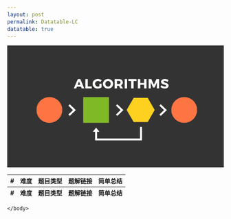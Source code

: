 ```yaml
---
layout: post
permalink: Datatable-LC
datatable: true
---
```

![](/assets/img/blogs/2100-01-01/algorithms.png)

<html lang="zh">
    <head>
        <meta charset="utf-8" />
        <title>LC DataTables</title>
        <!--样式-->
        <link rel="stylesheet" type="text/css" href="/assets/css/jquery.dataTables.css">
        <!-- jQuery -->
        <script type="text/javascript" charset="utf8" src="/assets/js/jquery.min.js"></script>
        <!-- DataTables -->
        <script type="text/javascript" charset="utf8" src="/assets/js/jquery.dataTables.js"></script>
        <script type="text/javascript">
            $(document).ready(function() {
                var payload = [
                    ["lc0001", "E", "Array", "Two Sum", "HashMap"],
                    ["lc0002", "E", "LinkedList", "Add Two Numbers", ""],
                    ["lc0003", "M", "String", "Longest Substring without Repeating Characters", "滑动窗口"],
                    ["lc0004", "M", "Array", "Median of Two Sorted Arrays", ""],
                    ["lc0005", "M", "String", "Longest Palindromic Substring", ""],
                    ["lc0006", "M", "String", "ZigZag Conversion", ""],
                    ["lc0007", "M", "Math", "Reverse Integer", ""],
                    ["lc0008", "M", "String", "String to Integer\(atoi\)", ""],
                    ["lc0009", "M", "Math", "Palindrome Number", ""],
                    ["lc0010", "M", "String", "Regular Expression Matching", ""],
                    ["lc0011", "M", "Array", "Container With Most Water", ""],
                    ["lc0012", "M", "String", "Integer to Roman", ""],
                    ["lc0013", "M", "String", "Roman to Integer", ""],
                    ["lc0014", "M", "String", "Longest Common Prefix", ""],
                    ["lc0015", "M", "Array", "3Sum", ""],
                    ["lc0016", "M", "Array", "3Sum Closest", ""],
                    ["lc0017", "M", "String", "Letter Combinations of a Phone Number", ""],
                    ["lc0018", "M", "Array", "4Sum", ""],
                    ["lc0019", "M", "LinkedList", "Remove Nth Node From End of List", ""],
                    ["lc0020", "M", "Stack", "Valid Parentheses", ""],
                    ["lc0021", "M", "LinkedList", "Merge Two Sorted Lists", ""],
                    ["lc0022", "M", "String", "Generate Parentheses", ""],
                    ["lc0023", "M", "LinkedList", "Merge k Sorted Lists", ""],
                    ["lc0024", "M", "LinkedList", "Swap Nodes in Pairs", ""],
                    ["lc0025", "M", "LinkedList", "Reverse Nodes in k-Group", ""],
                    ["lc0026", "M", "Array", "Remove Duplicates from Sorted Array", ""],
                    ["lc0027", "M", "Array", "Remove Element", ""],
                    ["lc0028", "M", "String", "Implement substr", ""],
                    ["lc0029", "M", "Bit Manipulation", "Divide Two Integers", ""],
                    ["lc0030", "M", "Two Pointers", "Substring with Concatenation of All Words", "找出字符串中所有给的words的起始index"],
                    ["lc0031", "M", "Array", "Next Permutation", ""],
                    ["lc0032", "H", "DP, Stack", "Longest Valid Parentheses", ""],
                    ["lc0033", "M", "Array", "Search in Rotated Sorted Array", ""],
                    ["lc0034", "M", "Array", "Find First and Last Position of Element in Sorted Array \(Search for a Range\)", ""],
                    ["lc0035", "M", "Array", "Search Insertion Position", ""],
                    ["lc0036", "M", "Array", "Valid Sudoku", ""],
                    ["lc0037", "M", "Backtracking", "Sudoku Solver", ""],
                    ["lc0038", "M", "String", "Count and Say", ""],
                    ["lc0039", "M", "Backtracking", "Combination Sum", ""],
                    ["lc0040", "M", "Backtracking", "Combination Sum II", ""],
                    ["lc0041", "M", "Array", "First Missing Positive", ""],
                    ["lc0042", "M", "Stack", "Trapping Rain Water", ""],
                    ["lc0043", "M", "String", "Multiply Strings", ""],
                    ["lc0044", "H", "DP", "Wildcard Matching", "二维DP"],
                    ["lc0045", "M", "DP, Greedy", "Jump Game II", ""],
                    ["lc0046", "M", "Backtracking", "Permutations", ""],
                    ["lc0047", "M", "Backtracking", "Permutations II", ""],
                    ["lc0048", "M", "Array", "Rotate Image", ""],
                    ["lc0049", "M", "String", "Group Anagrams", ""],
                    ["lc0050", "M", "Binary Search", "Power\(x, n\)", ""],
                    ["lc0051", "M", "Backtracking", "N-Queens", ""],
                    ["lc0052", "H", "Backtracking", "N-Queens II", ""],
                    ["lc0053", "M", "Array", "Maximum Subarray", ""],
                    ["lc0054", "M", "Array", "Spiral Matrix", ""],
                    ["lc0055", "M", "DP, Greedy", "Jump Game", ""],
                    ["lc0056", "M", "Sorting", "Merge Intervals", ""],
                    ["lc0057", "M", "Greedy", "Insert Interval", ""],
                    ["lc0058", "E", "String", "Length of Last Word", ""],
                    ["lc0059", "M", "Array", "Spiral Matrix II", ""],
                    ["lc0060", "H", "Math", "Permutation Sequence", ""],
                    ["lc0061", "M", "LinkedList", "Rotate List", ""],
                    ["lc0062", "M", "DP", "Unique Path", ""],
                    ["lc0063", "M", "DP", "Unique Path II", ""],
                    ["lc0064", "M", "DP", "Minimum Path Sum", ""],
                    ["lc0065", "M", "String", "Valid Number", ""],
                    ["lc0066", "M", "Array", "Plus One", ""],
                    ["lc0067", "M", "String", "Add Binary", ""],
                    ["lc0068", "H", "String", "Text Justification", "分首行末行和普通行模拟"],
                    ["lc0069", "M", "Binary Search", "Sqrt\(x\)", ""],
                    ["lc0070", "M", "DP", "Climb Stairs", ""],
                    ["lc0071", "M", "Stack", "Simplify Path", ""],
                    ["lc0072", "M", "DP", "Edit Distance", ""],
                    ["lc0073", "M", "Array", "Set Matrix Zeroes", ""],
                    ["lc0074", "M", "Array", "Search a 2D Matrix", ""],
                    ["lc0075", "M", "", "75 Sort Colors", ""],
                    ["lc0076", "M", "Two Pointers", "Minimum Window Substring", ""],
                    ["lc0077", "M", "Backtracking", "Combinations", ""],
                    ["lc0078", "M", "Backtracking", "Subsets", ""],
                    ["lc0079", "M", "Backtracking", "Word Search", ""],
                    ["lc0080", "M", "Array", "Remove Duplicates from Sorted Array II", "跟26比，允许元素最多出现两次"],
                    ["lc0081", "M", "Array", "Search in Rotated Sorted Array II", ""],
                    ["lc0082", "M", "LinkedList", "Remove Duplicates from Sorted List II", ""],
                    ["lc0083", "M", "LinkedList", "Remove Duplicates from Sorted List", ""],
                    ["lc0084", "M", "Array", "Largest Rectangle in Histogram", ""],
                    ["lc0085", "M", "Array", "Maximum Rectangle", ""],
                    ["lc0086", "M", "LinkedList", "Partition List", ""],
                    ["lc0087", "H", "String, DP", "Scramble String", ""],
                    ["lc0088", "M", "Array", "Merge Sorted Array", ""],
                    ["lc0089", "M", "Backtracking", "Gray Code", ""],
                    ["lc0090", "M", "Backtracking", "Subsets II", ""],
                    ["lc0091", "M", "DP", "Decode Ways", ""],
                    ["lc0092", "M", "LinkedList", "Reverse Linked List II", ""],
                    ["lc0093", "M", "Backtracking", "Restore IP Addresses", ""],
                    ["lc0094", "M", "Tree", "Binary Tree Inorder Traversal", ""],
                    ["lc0095", "M", "Tree", "Unique Binary Search Trees II", ""],
                    ["lc0096", "M", "DP, Tree", "Unique Binary Search Trees", "卡塔兰数的DP，两半截相乘的累加"],
                    ["lc0097", "M", "String, DP", "Interleaving String", ""],
                    ["lc0098", "M", "DFS, Tree", "Validate Binary Search Tree", ""],
                    ["lc0099", "M", "Tree", "Recover Binary Search Tree", ""],
                    ["lc0100", "M", "Tree", "Same Tree", ""],
                    ["lc0101", "M", "Tree", "Symmetric Tree", ""],
                    ["lc0102", "M", "Tree", "Binary Tree Level Order Traversal", ""],
                    ["lc0103", "M", "Tree", "Binary Tree Zigzag Level Order Traversal", ""],
                    ["lc0104", "M", "Tree", "Maximum Depth of Binary Tree", ""],
                    ["lc0105", "M", "Tree", "Construct Binary Tree from Preorder and Inorder Traversal", ""],
                    ["lc0106", "M", "Tree", "Construct Binary Tree from Inorder and Postorder Traversal", ""],
                    ["lc0107", "M", "Tree", "Binary Tree Level Order Traversal II", ""],
                    ["lc0108", "M", "Tree", "Convert Sorted Array to Binary Search Tree", ""],
                    ["lc0109", "M", "Tree", "Convert Sorted List to Binary Search Tree", ""],
                    ["lc0110", "M", "Tree", "Balanced Binary Tree", ""],
                    ["lc0111", "M", "Tree", "Minimum Depth of Binary Tree", ""],
                    ["lc0112", "M", "Tree", "Path Sum ", ""],
                    ["lc0113", "M", "Tree", "Path Sum II", ""],
                    ["lc0114", "M", "Tree", "Flatten Binary Tree to Linked List", ""],
                    ["lc0115", "H", "DP", "Distinct Subsequences", ""],
                    ["lc0116", "M", "Tree", "Populating Next Right Pointers in Each Node", "完美二叉树"],
                    ["lc0117", "M", "Tree", "Populating Next Right Pointers in Each Node II", "不一定是完美二叉树"],
                    ["lc0118", "M", "Array", "Pascal's Triangle", ""],
                    ["lc0119", "M", "Array", "Pascal's Triangle II", ""],
                    ["lc0120", "M", "DP", "Triangle", ""],
                    ["lc0121", "M", "DP", "Best Time to Buy and Sell Stock", ""],
                    ["lc0122", "M", "DP", "Best Time to Buy and Sell Stock II", "维护两个变量，一个买一个卖，比较谁大"],
                    ["lc0123", "M", "DP", "Best Time to Buy and Sell Stock III", ""],
                    ["lc0124", "M", "Tree", "Binary Tree Maximum Path Sum", "任意起始和终止位置"],
                    ["lc0125", "M", "Two Pointers", "Valid Palindrome", ""],
                    ["lc0126", "H", "BFS", "Word Ladder II", "单向或双向BFS"],
                    ["lc0127", "M", "BFS", "Word Ladder", ""],
                    ["lc0128", "M", "Array", "Longest Consecutive Sequence", ""],
                    ["lc0129", "M", "Tree", "Sum Root to Leaf Numbers", "正常前序"],
                    ["lc0130", "M", "DFS", "Surrounded Regions", ""],
                    ["lc0131", "M", "DP", "Palindrome Partitioning", ""],
                    ["lc0132", "M", "DP", "Palindrome Partitioning II", ""],
                    ["lc0133", "M", "Graph", "Clone Graph", ""],
                    ["lc0134", "M", "Greedy", "Gas Station", ""],
                    ["lc0135", "M", "Greedy", "Candy", ""],
                    ["lc0136", "M", "Bit Manipulation", "Single Number", ""],
                    ["lc0137", "M", "Bit Manipulation", "Single Number II", ""],
                    ["lc0138", "M", "LinkedList", "Copy List with Random Pointer", ""],
                    ["lc0139", "M", "DP", "Word Break", ""],
                    ["lc0140", "M", "DP", "Word Break II", ""],
                    ["lc0141", "M", "LinkedList", "Linked List Cycle", ""],
                    ["lc0142", "M", "LinkedList", "Linked List Cycle II", ""],
                    ["lc0143", "M", "LinkedList", "Reorder List", ""],
                    ["lc0144", "M", "Tree", "Binary Tree Preorder Traversal", ""],
                    ["lc0145", "M", "Tree", "Binary Tree Postorder Traversal", ""],
                    ["lc0146", "M", "Design", "LRU Cache", "1. Hashmap + Double Linkedlist 2. LinkedHashMap"],
                    ["lc0147", "M", "LinkedList", "Insertion Sort List", ""],
                    ["lc0148", "M", "LinkedList", "Sort List", ""],
                    ["lc0149", "H", "Math", "Max Point On a Line", ""],
                    ["lc0150", "M", "Stack", "Evaluate Reverse Polish Notation", ""],
                    ["lc0151", "M", "String", "Reverse Words in a String", ""],
                    ["lc0152", "M", "Array", "Maximum Product Subarray", ""],
                    ["lc0153", "M", "Array", "Find Minimum in Rotated Sorted Array", ""],
                    ["lc0154", "M", "Array", "Find Minimum in Rotated Sorted Array II", ""],
                    ["lc0155", "M", "Stack", "Min Stack", ""],
                    ["lc0156", "M", "Tree", "Binary Tree Upside Down", ""],
                    ["lc0157", "E", "Design", "Read N Characters Given Read4", ""],
                    ["lc0158", "H", "Design", "Read N Characters Given Read4 II - Call multiple times", ""],
                    ["lc0159", "M", "Two Pointers", "Longest Substring with At Most Two Distinct Characters", ""],
                    ["lc0160", "M", "LinkedList", "Intersection of Two Linked Lists", ""],
                    ["lc0161", "M", "String", "One Edit Distance", ""],
                    ["lc0162", "M", "Array", "Find Peak Element", ""],
                    ["lc0163", "E", "Array", "Missing Ranges", ""],
                    ["lc0164", "M", "Array", "Maximum Gap", "非排序数组两个相近元素的最大差值，桶排序"],
                    ["lc0165", "M", "String", "Compare Version Number", ""],
                    ["lc0166", "M", "Math, String", "Fraction to Recurring Decimal", ""],
                    ["lc0167", "M", "Array", "2Sum II - Input Array is Sorted", ""],
                    ["lc0168", "E", "String", "Excel Sheet Column Title", ""],
                    ["lc0169", "M", "Array", "Majority Element", ""],
                    ["lc0170", "M", "Array", "2Sum III - Data Structure Design", ""],
                    ["lc0171", "M", "Math", "Excel Sheet Column Number", ""],
                    ["lc0172", "M", "Math", "Factorial Trailing Zeros", ""],
                    ["lc0173", "M", "Tree", "Binary Search Tree Iterator", ""],
                    ["lc0174", "H", "DFS", "Dungeon Game", ""],
                    ["lc0175", "E", "SQL", "Combine Two Tables", ""],
                    ["lc0176", "M", "SQL", "Second Highest Salary", ""],
                    ["lc0177", "M", "SQL", "Nth Highest Salary", ""],
                    ["lc0178", "M", "SQL", "Rank Score", ""],
                    ["lc0179", "M", "String, Greedy", "Largest Number", "给一正整数数组，拼接出最大的数字"],
                    ["lc0180", "M", "SQL", "Consecutive Numbers", ""],
                    ["lc0181", "E", "SQL", "Employees Earning More Than Their Managers", ""],
                    ["lc0182", "E", "SQL", "Duplicate Emails", ""],
                    ["lc0183", "E", "SQL", "Customers Who Never Order", ""],
                    ["lc0184", "M", "SQL", "Department Highest Salary", ""],
                    ["lc0185", "H", "SQL", "Department Top 3 Salaries", ""],
                    ["lc0186", "M", "String", "Reverse Words in a String II", ""],
                    ["lc0187", "H", "Bit Manipulation", "Repeated DNA Sequence", ""],
                    ["lc0188", "M", "DP", "Best Time to Buy and Sell Stock IV", ""],
                    ["lc0189", "M", "Array", "Rotate Array", ""],
                    ["lc0190", "M", "Bit Manipulation", "Reverse Bits", ""],
                    ["lc0191", "E", "Bit Manipulation", "Number of 1 Bits", ""],
                    ["lc0192", "M", "Shell", "Word Frequency", ""],
                    ["lc0193", "E", "Shell", "Valid Phone Numbers", ""],
                    ["lc0194", "M", "Shell", "Transpose File", ""],
                    ["lc0195", "E", "Shell", "Tenth Line", ""],
                    ["lc0196", "E", "SQL", "Delete Duplicate Emails", ""],
                    ["lc0197", "E", "SQL", "Rising Temperature", ""],
                    ["lc0198", "M", "DP", "House Robber", ""],
                    ["lc0199", "M", "Tree, BFS", "Binary Tree Right Side View", ""],
                    ["lc0200", "M", "DFS, BFS, Union Find", "Number of Islands", ""],
                    ["lc0201", "M", "Bit Manipulation", "Bitwise AND of Numbers Range", ""],
                    ["lc0202", "M", "Hashtable", "Happy Number", ""],
                    ["lc0203", "M", "LinkedList", "Remove Linked List Elements", ""],
                    ["lc0204", "M", "Math", "Count Primes", ""],
                    ["lc0205", "M", "Hashtable", "Isomorphic Strings", ""],
                    ["lc0206", "M", "LinkedList", "Reverse Linked List", ""],
                    ["lc0207", "M", "Graph", "Course Schedule", ""],
                    ["lc0208", "M", "Trie", "Implement Trie \(Prefix Tree\)", ""],
                    ["lc0209", "M", "Sliding Window", "Minimize Size SubArray Sum", ""],
                    ["lc0210", "M", "Graph", "Course Schedule II", ""],
                    ["lc0211", "M", "Trie", "Design Add and Search Words Data Structure", ""],
                    ["lc0212", "M", "Trie", "Word Search II", ""],
                    ["lc0213", "M", "DP", "House Robber II", ""],
                    ["lc0214", "H", "String", "Shortest Palindrome", "添加字符使原字符是回文"],
                    ["lc0215", "M", "Divide and Conquer", "Kth Largest Element in an Array", ""],
                    ["lc0217", "E", "Array", "Contains Duplicate", ""],
                    ["lc0218", "M", "Sweep Line", "The Skyline Problem", ""],
                    ["lc0219", "M", "Array", "Contains Duplicate II", ""],
                    ["lc0221", "M", "DP", "Maximal Square", "01矩阵中找1组成的最大正方形"],
                    ["lc0222", "M", "Tree", "Count Complete Tree Nodes", ""],
                    ["lc0223", "M", "Math", "Rectangle Area", ""],
                    ["lc0224", "M", "Stack", "Basic Calculator", "只有加减和括号"],
                    ["lc0225", "M", "Queue", "Implement Stack using Queues", ""],
                    ["lc0226", "M", "Tree", "Invert Binary Tree", ""],
                    ["lc0227", "M", "String", "Basic Calculator II", "有加减乘除但没括号"],
                    ["lc0228", "M", "Array", "Summary Ranges", ""],
                    ["lc0229", "M", "Array", "Majority Element II", ""],
                    ["lc0230", "M", "Tree", "Kth Smallest Element in BST", ""],
                    ["lc0231", "E", "Bit Manipulation", "Power of Two", ""],
                    ["lc0232", "M", "Stack", "Implement Queue using Stacks", ""],
                    ["lc0233", "H", "Math", "Number of Digit One", ""],
                    ["lc0234", "M", "LinkedList", "Palindrome Linked List", ""],
                    ["lc0235", "M", "Tree", "Lowest Common Ancestor of a Binary Search Tree", ""],
                    ["lc0236", "M", "Tree", "Lowest Common Ancestor of Binary Tree", ""],
                    ["lc0237", "E", "LinkedList", "Delete Note in a Linked List", ""],
                    ["lc0238", "M", "Array", "Product of Array Except Self", ""],
                    ["lc0239", "M", "Heap", "Sliding Window Maximum", ""],
                    ["lc0240", "M", "Array", "Search a 2D Matrix II", ""],
                    ["lc0241", "M", "Divide and Conquer", "Different Ways to Add Parentheses", ""],
                    ["lc0242", "M", "Hashtable", "Valid Anagram", ""],
                    ["lc0243", "E", "Hashtable", "Shortest Word Distance", ""],
                    ["lc0244", "M", "Hashtable", "Shortest Word Distance II", ""],
                    ["lc0250", "M", "Tree", "Count Univalue Subtrees", ""],
                    ["lc0251", "M", "Design", "Flatten 2D Vector", ""],
                    ["lc0252", "M", "", "Meeting Rooms", ""],
                    ["lc0253", "M", "", "Meeting Rooms II", ""],
                    ["lc0256", "M", "DP", "Paint House", "三种颜色，求最小价格"],
                    ["lc0257", "M", "Tree", "Binary Tree Paths", ""],
                    ["lc0258", "M", "Math", "Add Digits", ""],
                    ["lc0259", "M", "Array", "3Sum Smaller", ""],
                    ["lc0260", "M", "Bit Manipulation", "Single Number III", ""],
                    ["lc0261", "M", "DFS, BFS, UF", "Graph Valid Tree Medium", "判断图是不是树"],
                    ["lc0263", "M", "Math", "Ugly Number", ""],
                    ["lc0264", "M", "Math", "Ugly Number II", ""],
                    ["lc0265", "H", "DP", "Paint House II", "k种颜色，求最小价格"],
                    ["lc0266", "E", "String", "Palindrome Permutation", ""],
                    ["lc0268", "M", "Bit Manipulation", "Missing Number", "1到n之间，非排序，缺失的数"],
                    ["lc0269", "M", "Graph", "Alien Dictionary", ""],
                    ["lc0270", "E", "Tree", "Closest Binary Search Tree Value", ""],
                    ["lc0271", "M", "String", "Encode and Decode Strings", ""],
                    ["lc0272", "M", "Tree", "Closest Binary Search Tree Value II", ""],
                    ["lc0273", "M", "String", "Integer to English Words", ""],
                    ["lc0274", "M", "", "H-Index", ""],
                    ["lc0275", "M", "", "H-Index II", ""],
                    ["lc0277", "M", "Graph", "Find the Celebrity", ""],
                    ["lc0278", "E", "Binary Search", "First Bad Version", ""],
                    ["lc0279", "M", "DP", "Perfect Squares", ""],
                    ["lc0280", "M", "", "Wiggle Sort", ""],
                    ["lc0282", "M", "Backtracking", "Expression Add Operators", ""],
                    ["lc0283", "M", "Array", "Move Zeroes", ""],
                    ["lc0284", "M", "Design", "Peeking Iterator", ""],
                    ["lc0285", "M", "Tree", "Inorder Successor in BST", "这道题输入是root，510则是给个node"],
                    ["lc0286", "M", "BFS, DFS", "Peeking Iterator", ""],
                    ["lc0287", "M", "Array", "Find the Duplicate Number", ""],
                    ["lc0289", "M", "Array", "Game of Life", ""],
                    ["lc0290", "M", "Hashtable", "Word Pattern", ""],
                    ["lc0291", "M", "DP", "Word Pattern II", ""],
                    ["lc0295", "M", "Heap", "Find Median from Data Stream", ""],
                    ["lc0296", "H", "BFS", "Best Meeting Point", "选择排序"],
                    ["lc0297", "M", "Tree", "Serialize and Deserialize Binary Tree", ""],
                    ["lc0298", "M", "Tree", "Binary Tree Longest Consecutive Sequence", ""],
                    ["lc0299", "M", "Hashtable", "Bulls and Cows", ""],
                    ["lc0300", "M", "DP", "Longest Increasing Subsequence", ""],
                    ["lc0301", "M", "BFS", "Remove Invalid Parentheses", ""],
                    ["lc0303", "M", "Design", "Range Sum Query - Immutable", "prefix sum"],
                    ["lc0304", "M", "DP, Design", "Range Sum Query 2D - Immutable", "DP + prefix sum"],
                    ["lc0305", "M", "DFS", "Number of Islands II", ""],
                    ["lc0306", "M", "Backtracking", "Additive Number", ""],
                    ["lc0307", "M", "Design", "Range Sum Query - Mutable", ""],
                    ["lc0308", "H", "Design", "Range Sum Query 2D - Mutable", "线段树, Binary Indexed Tree"],
                    ["lc0309", "M", "DP", "Best Time to Buy and Sell Stock with Cooldown", ""],
                    ["lc0310", "M", "Tree", "Minimum Height Trees", "BFS"],
                    ["lc0311", "M", "Array", "Sparse Matrix Multiplication", "两个稀疏矩阵相乘"],
                    ["lc0312", "M", "DP", "Burst Balloons", ""],
                    ["lc0313", "M", "Math", "Super Ugly Number", ""],
                    ["lc0314", "M", "Tree", "Binary Tree Vertical Order Traversal", "BFS"],
                    ["lc0315", "M", "Segment Tree", "Count of Smaller Numbers After Self", ""],
                    ["lc0316", "M", "String", "Remove Duplicate Letters", ""],
                    ["lc0317", "H", "BFS", "Remove Duplicate Letters", "每栋楼做BFS"],
                    ["lc0318", "M", "Array, Bit Manipulation", "Maximum Product of Word Lengths", ""],
                    ["lc0319", "M", "Math", "Bulb Switcher", ""],
                    ["lc0322", "M", "DP", "Coin Change", ""],
                    ["lc0323", "M", "DFS", "Number of Connected Components in an Undirected Graph", ""],
                    ["lc0325", "M", "Hashtable", "Maximum Size Subarray Sum Equals k", ""],
                    ["lc0328", "M", "LinkedList", "Odd Even Linked List", ""],
                    ["lc0329", "M", "DP", "Longest Increasing Path in a Matrix", ""],
                    ["lc0332", "H", "DFS", "Reconstruct Itinerary", ""],
                    ["lc0336", "M", "Hashtable", "Palindrome Pairs", ""],
                    ["lc0337", "M", "Tree, DFS", "House Robber III", "二叉树的抢劫房子，root是入口"],
                    ["lc0338", "M", "DP", "Counting Bits", ""],
                    ["lc0339", "M", "DFS", "Nested List Weight Sum", ""],
                    ["lc0340", "M", "Hashtable", "Longest Substring with At Most K Distinct Characters", "Sliding Window"],
                    ["lc0341", "M", "Stack", "Flatten Nested List Iterator", ""],
                    ["lc0343", "M", "DP", "Integer Break", ""],
                    ["lc0344", "M", "String", "Reverse String", ""],
                    ["lc0345", "M", "String", "Reverse Vowels of a String", ""],
                    ["lc0346", "M", "Queue", "Moving Average from Data Stream", ""],
                    ["lc0347", "M", "Hashtable", "Top K Frequent Elements", ""],
                    ["lc0348", "M", "Design", "Design Tic-Tac-Toe", ""],
                    ["lc0349", "M", "Hashtable", "Intersection of Two Arrays", ""],
                    ["lc0350", "M", "Hashtable", "Intersection of Two Arrays II", ""],
                    ["lc0352", "H", "Hashtable", "Data Stream as Disjoint Intervals", ""],
                    ["lc0355", "M", "Design", "Design Twitter", ""],
                    ["lc0358", "H", "String, Greedy", "Rearrange String k Distance Apart", ""],
                    ["lc0359", "E", "Design", "Logger Rate Limiter", ""],
                    ["lc0362", "M", "Design", "Design Hit Counter", ""],
                    ["lc0366", "M", "Tree", "Find Leaves of Binary Tree", ""],
                    ["lc0368", "M", "DP", "Largest Divisible Subset", ""],
                    ["lc0369", "M", "LinkedList", "Plus One Linked List", ""],
                    ["lc0371", "M", "Bit Manipulation", "Sum of Two Integers", ""],
                    ["lc0373", "M", "Heap", "Find K Pairs with Smallest Sums", "两个数组中各挑一个数字，找出k对最小的"],
                    ["lc0374", "E", "Binary Search", "Guess Number Higher or Lower", ""],
                    ["lc0376", "M", "DP， Greedy", "Wiggle Subsequence", ""],
                    ["lc0377", "M", "Backtracking", "Combination Sum IV", ""],
                    ["lc0378", "M", "Binary Search", "Kth Smallest Element in a Sorted Matrix", ""],
                    ["lc0380", "M", "Design", "Insert Delete GetRandom O\(1\)", ""],
                    ["lc0383", "M", "String", "Ransom Note", ""],
                    ["lc0384", "M", "Design", "Shuffle an Array", "Math.random()"],
                    ["lc0386", "M", "DFS", "Lexicographical Numbers", ""],
                    ["lc0387", "M", "String", "First Unique Character in a String", ""],
                    ["lc0389", "M", "Hashtable", "Find the Difference", ""],
                    ["lc0390", "M", "Recursion, Math", "Elimination Game", ""],
                    ["lc0392", "M", "DP", "Is Subsequence", ""],
                    ["lc0394", "M", "Recursion", "Decode String", ""],
                    ["lc0395", "M", "Recursion, Hashtable", "Longest Substring with At Least K Repeating Characters", ""],
                    ["lc0397", "M", "Recursion", "Integer Replacement", ""],
                    ["lc0398", "M", "Array", "Random Pick Index", ""],
                    ["lc0399", "M", "UF", "Evaluate Division", ""],
                    ["lc0402", "M", "Stack", "Remove k Digits", ""],
                    ["lc0403", "H", "DP", "Frog Jump", ""],
                    ["lc0404", "E", "Tree", "Sum of Left Leaves", "如何判断左叶子，传递参数或判断两层"],
                    ["lc0406", "M", "Greedy", "Queue Reconstruction by Height", ""],
                    ["lc0407", "M", "Stack", "Trapping Rain Water II", ""],
                    ["lc0409", "M", "Hashtable", "Longest Palindrome", ""],
                    ["lc0412", "E", "Array", "Fizz Buzz", ""],
                    ["lc0413", "M", "DP", "Arithmetic Slices", ""],
                    ["lc0415", "E", "String", "Add Strings", "非负，从后向前"],
                    ["lc0416", "M", "DP", "Partition Equal Subset Sum", ""],
                    ["lc0417", "M", "BFS, DFS", "Pacific Atlantic Water Flow", ""],
                    ["lc0418", "M", "String", "Sentence Screen Fitting", ""],
                    ["lc0420", "H", "String", "Partition Equal Subset Sum", ""],
                    ["lc0424", "M", "String", "Longest Repeating Character Replacement", ""],
                    ["lc0426", "M", "Tree", "Convert Binary Search Tree to Sorted Doubly Linked List", ""],
                    ["lc0427", "M", "DFS", "Construct Quad Tree", ""],
                    ["lc0428", "H", "DFS, BFS", "Serialize and Deserialize N-ary Tree", ""],
                    ["lc0429", "M", "Tree, BFS", "N-ary Tree Level Order Traversal", ""],
                    ["lc0430", "M", "DFS", "Flatten a Multilevel Doubly Linked List", ""],
                    ["lc0433", "M", "BFS", "Minimum Genetic Mutation", ""],
                    ["lc0436", "M", "Sweep Line", "Find Right Interval", ""],
                    ["lc0437", "M", "Tree", "Path Sum III", "不必非是root开始到leaf结束，只要向下的路径就行，树的preSum"],
                    ["lc0438", "M", "String", "Find All Anagrams in a String", ""],
                    ["lc0440", "H", "Trie", "K-th Smallest in Lexicographical Order", "二元树"],
                    ["lc0441", "E", "Array", "Arranging Coins", "Binary Search"],
                    ["lc0442", "M", "Array", "Find All Duplicates in an Array", ""],
                    ["lc0443", "M", "String", "String Compression", ""],
                    ["lc0445", "M", "LinkedList", "Add Two Numbers II", ""],
                    ["lc0447", "M", "Hashtable", "Number of Boomerangs", ""],
                    ["lc0448", "M", "Array", "Find All Numbers Disappeared in an Array", ""],
                    ["lc0449", "M", "Tree", "Serialize and Deserialize BST", ""],
                    ["lc0450", "M", "Tree", "Delete Node in a BST", ""],
                    ["lc0451", "M", "Sorting", "Sort Characters By Frequency", ""],
                    ["lc0452", "M", "Greedy", "Minimum Number of Arrows to Burst Balloons", ""],
                    ["lc0453", "M", "Math", "Minimum Moves to Equal Array Elements", ""],
                    ["lc0455", "M", "Greedy", "Assign Cookies", ""],
                    ["lc0456", "M", "Array, Stack", "132 Pattern", "判断是否有i < j < k and nums[i] < nums[k] < nums[j]的subsequence"],
                    ["lc0460", "H", "Design", "LFU", ""],
                    ["lc0461", "M", "Bit Manipulation", "Hamming Distance", ""],
                    ["lc0462", "M", "Sorting", "Minimum Moves to Equal Array Elements II", ""],
                    ["lc0463", "M", "Hashtable", "Island Perimeter", ""],
                    ["lc0465", "H", "DFS", "Optimal Account Balancing", ""],
                    ["lc0468", "M", "String", "Validate IP Address", ""],
                    ["lc0472", "H", "DFS", "Concatenated Words", "Trie + DFS"],
                    ["lc0473", "M", "DFS", "Matchsticks to Square", ""],
                    ["lc0483", "H", "Math", "Smallest Good Base", ""],
                    ["lc0488", "M", "DFS", "Zuma Game", "DFS+剪枝，A星"],
                    ["lc0489", "H", "DFS", "Robot Room Cleaner", ""],
                    ["lc0490", "M", "BFS", "The Maze", ""],
                    ["lc0494", "M", "DP", "Target Sum", "数组中非负整数组合加减符号使其等于目标数"],
                    ["lc0493", "H", "Array", "Reverse Pairs", "Merge Sort"],
                    ["lc0498", "M", "Array", "Diagonal Traverse", "矩阵左上右下再右下左上的对角线遍历"],
                    ["lc0499", "H", "BFS", "The Maze III", ""],
                    ["lc0500", "M", "Hashtable", "Keyboard Row", ""],
                    ["lc0502", "H", "Greedy", "IPO", "贪心 + PriorityQueue"],
                    ["lc0503", "M", "Array", "Next Greater Element II", ""],
                    ["lc0505", "M", "BFS", "The Maze II", ""],
                    ["lc0508", "M", "Tree", "Most Frequent Subtree Sum", ""],
                    ["lc0509", "E", "DP", "Fibonacci Number", ""],
                    ["lc0510", "M", "Tree", "Inorder Successor in BST II", "跟285比，这个只给一个node不知道root"],
                    ["lc0513", "M", "Tree", "Find Bottom Left Tree Value", ""],
                    ["lc0516", "M", "DP", "Longest Palindromic Subsequence", ""],
                    ["lc0518", "M", "DP", "Coin Change 2", ""],
                    ["lc0523", "M", "Array", "Continuous Subarray Sum", ""],
                    ["lc0524", "M", "Two Pointers", "Longest Word in Dictionary through Deleting", ""],
                    ["lc0525", "M", "Hashtable", "Contiguous Array", ""],
                    ["lc0528", "M", "Array", "Random Pick with Weight", ""],
                    ["lc0529", "M", "Array", "Minesweeper", "扫雷模拟"],
                    ["lc0532", "M", "Array, Hashtable", "K-diff Pairs in an Array", ""],
                    ["lc0535", "M", "Hashtable", "Encode and Decode TinyURL", ""],
                    ["lc0538", "M", "Tree", "Convert BST to Greater Tree", ""],
                    ["lc0540", "M", "Binary Search", "Single Element in a Sorted Array", ""],
                    ["lc0542", "M", "Array", "01 Matrix", "返回每个元素距离最近的0的距离BFS DP"],
                    ["lc0543", "M", "Tree", "Diameter of Binary Tree", ""],
                    ["lc0545", "M", "DFS, Tree", "Boundary of Binary Tree", ""],
                    ["lc0546", "H", "DP", "Remove Boxes", "消消乐"],
                    ["lc0547", "H", "Design", "Friend Circles / Number of Provinces", ""],
                    ["lc0554", "M", "Hashtable", "Brick Wall", ""],
                    ["lc0556", "M", "Math, Two Pointers", "Next Greater Element III", ""],
                    ["lc0557", "M", "String", "Reverse Words in a String III", ""],
                    ["lc0560", "M", "Array", "Subarray Sum Equals K", ""],
                    ["lc0561", "M", "Array", "Array Partition I", ""],
                    ["lc0563", "M", "Tree", "Binary Tree Tilt", ""],
                    ["lc0567", "M", "Sliding Window", "Permutation in String", ""],
                    ["lc0568", "H", "DP", "Maximum Vacation Days", ""],
                    ["lc0572", "E", "Tree", "Subtree of Another Tree", ""],
                    ["lc0581", "M", "Array", "Shortest Unsorted Continuous Subarray", ""],
                    ["lc0582", "M", "Hashtable", "Kill Process", "BFS DFS"],
                    ["lc0585", "M", "SQL", "Investments in 2016", ""],
                    ["lc0588", "H", "Design", "Design In-Memory File System", ""],
                    ["lc0589", "E", "Tree", "N-ary Tree Preorder Traversal", ""],
                    ["lc0605", "M", "Array", "Can Place Flowers", ""],
                    ["lc0608", "M", "SQL", "Tree Node", ""],
                    ["lc0611", "M", "Array", "Valid Triangle Number", ""],
                    ["lc0617", "M", "Tree", "Merge Two Binary Tree", ""],
                    ["lc0621", "M", "Queue", "Task Scheduler", ""],
                    ["lc0622", "M", "Design", "Design Circular Queue", ""],
                    ["lc0628", "M", "Array", "Maximum Product of Three Numbers", ""],
                    ["lc0630", "H", "Sorting", "Course Schedule III", ""],
                    ["lc0631", "H", "Design", "Design Excel Sum Formula", ""],
                    ["lc0635", "M", "Design", "Design Log Storage System", "HashMap"],
                    ["lc0636", "M", "Stack", "Exclusive Time of Functions", ""],
                    ["lc0639", "H", "Recursion", "Decode Ways II", "跟91比多了个星号"],
                    ["lc0642", "M", "Design", "Design Search Autocomplete System", ""],
                    ["lc0645", "M", "Hashtable", "Set Mismatch", ""],
                    ["lc0647", "M", "DP", "Palindromic Substrings", ""],
                    ["lc0652", "M", "Tree", "Find Duplicate Subtrees", ""],
                    ["lc0653", "M", "Tree", "2Sum - Input is a BST", ""],
                    ["lc0654", "M", "Tree", "Maximum Binary Tree", ""],
                    ["lc0655", "M", "Tree", "Print Binary Tree", ""],
                    ["lc0657", "M", "String", "Judge Route Cycle", ""],
                    ["lc0658", "M", "Array", "Find K Closest Elements", ""],
                    ["lc0662", "M", "Tree", "Maximum Width of Binary Tree", ""],
                    ["lc0669", "M", "Tree", "Trim a Binary Search Tree", ""],
                    ["lc0674", "M", "DP", "Longest Continuous Increasing Subsequence", ""],
                    ["lc0678", "H", "Stacks", "Valid Parenthesis String", "跟20比，星号可以代表左括号或右括号"],
                    ["lc0679", "H", "Recursion", "24 Game", ""],
                    ["lc0680", "E", "Two Pointers", "Valid Palindrome II", "可以删掉一个字符的情况下判断回文，不一致的时候尝试删两边"],
                    ["lc0688", "M", "DP", "Knight Probability in Chessboard", ""],
                    ["lc0689", "H", "DP", "Maximum Sum of 3 Non-Overlapping Subarrays", "找出一个整数数组中，三个不重叠子数组的起点index集合，每个子数组长度为k，使得三个子数组相加的和最大，有多个就按照三个组合的字典序由小到大返回"],
                    ["lc0691", "H", "DP", "Stickers to Spell Word", "背包问题变形"],
                    ["lc0692", "M", "PQ, Quick Select", "Top K Frequent Words", ""],
                    ["lc0694", "M", "DFS, BFS, UF", "Number of Distinct Islands", ""],
                    ["lc0695", "M", "Array", "Max Area of Island", ""],
                    ["lc0697", "M", "Array", "Degree of an Array", ""],
                    ["lc0698", "M", "DP", "Partition to K Equal Sum Subsets", ""],
                    ["lc0702", "M", "Binary Search", "Search in a Sorted Array of Unknown Size", ""],
                    ["lc0703", "M", "Heap", "Kth Largest Element in a Stream", ""],
                    ["lc0704", "M", "Binary Search", "Binary Search", ""],
                    ["lc0705", "E", "Design", "Design HashSet", ""],
                    ["lc0706", "M", "Design", "Design HashMap", "Array取模模拟或者链地址法"],
                    ["lc0707", "M", "LinkedList", "Design Linked List", ""],
                    ["lc0708", "M", "LinkedList", "Insert into a Sorted Circular Linked List", ""],
                    ["lc0713", "M", "Array", "Subarray Product Less Than K", "双指针"],
                    ["lc0714", "M", "DP", "Best Time to Buy and Sell Stock with Transaction Fee", ""],
                    ["lc0716", "E", "Stack", "Max Stack", ""],
                    ["lc0718", "M", "DP", "Maximum Length of Repeated Subarray", "两个整数数组中的最长的子数组"],
                    ["lc0717", "M", "Array", "1-bit and 2-bit Characters", ""],
                    ["lc0721", "M", "DFS", "Accounts Merge", ""],
                    ["lc0722", "M", "String", "Remove Comments ", ""],
                    ["lc0723", "M", "Two Pointers", "Candy Crush", ""],
                    ["lc0724", "E", "Array", "Find Pivot Index", "左右两边和相同的元素下标"],
                    ["lc0726", "H", "Hashtable", "Number of Atoms", "排序"],
                    ["lc0727", "M", "DP", "Minimum Window Subsequence", ""],
                    ["lc0731", "M", "Hashtable", "My Calendar II", "TreeMap"],
                    ["lc0733", "E", "DFS", "Flood Fill", ""],
                    ["lc0735", "M", "Stack", "Asteroid Collision", ""],
                    ["lc0739", "M", "Stack", "Daily Temperatures", "Deque"],
                    ["lc0740", "M", "DP", "Delete and Earn", "按照规律删除获得分数最高"],
                    ["lc0743", "M", "Graph", "Network Delay Time", ""],
                    ["lc0746", "E", "DP", "Min Cost Climbing Stairs", ""],
                    ["lc0759", "M", "Heap (PriorityQueue)", "Employee Free Time", ""],
                    ["lc0760", "M", "Hashtable", "Find Anagram Mappings", ""],
                    ["lc0761", "H", "Recursion", "Special Binary String", "quick sort"],
                    ["lc0767", "M", "Greedy", "Reorganize String", "重排字符让字符串相邻字符不一样，插空"],
                    ["lc0768", "H", "Array, Stack", "Max Chunks to Make Sorted II", "跟769比，可为任何数"],
                    ["lc0769", "M", "Array", "Max Chunks to Make Sorted", "跟768比，为1到array长度的数"],
                    ["lc0770", "H", "Stack", "Basic Calculator IV", "多项式或两个栈"],
                    ["lc0771", "M", "Hashtable", "Jewels and Stones", ""],
                    ["lc0772", "H", "Stack", "Basic Calculator III", "加减乘除和括号，两个stack"],
                    ["lc0773", "H", "BFS", "Sliding Puzzle", "华容道问题，朴素BFS或A*"],
                    ["lc0776", "M", "Tree", "Split BST", ""],
                    ["lc0779", "M", "Recursion", "K-th Symbol in Grammar", ""],
                    ["lc0780", "H", "Math", "Reaching Points", "反方向辗转相减"],
                    ["lc0784", "M", "Backtracking, BFS", "Letter Case Permutation", "这是46题Permutation的变种,也可BFS"],
                    ["lc0785", "M", "BFS, DFS, Union Find", "Is Graph Bipartite", ""],
                    ["lc0787", "M", "Graph", "Cheapest Flights Within K Stops", "Dijkstra"],
                    ["lc0794", "M", "Hashtable", "Valid Tic-Tac-Toe State", ""],
                    ["lc0797", "M", "Backtracking", "All Paths From Source to Target", ""],
                    ["lc0804", "M", "String", "Unique Morse Code Words", ""],
                    ["lc0811", "M", "Hashtable", "Subdomain Visit Count", ""],
                    ["lc0814", "M", "Tree", "Binary Tree Pruning", ""],
                    ["lc0815", "H", "BFS", "Bus Routes", ""],
                    ["lc0819", "M", "String", "Most Common Word", ""],
                    ["lc0829", "H", "Math", "Consecutive Numbers Sum", "等差数列公式, log(n)"],
                    ["lc0831", "M", "String", "Masking Personal Information", "直接模拟"],
                    ["lc0833", "M", "String", "Find And Replace in String", "用新的若干长度字母组替换原来的字母组"],
                    ["lc0836", "E", "Math", "Rectangle Overlap", ""],
                    ["lc0838", "M", "Two Pointers, DP", "Push Dominoes", ""],
                    ["lc0842", "M", "Backtracking", "Split Array into Fibonacci Sequence", ""],
                    ["lc0844", "E", "String, Stack", "Backspace String Compare", ""],
                    ["lc0846", "M", "Hashtable", "Hand of Straights", ""],
                    ["lc0847", "H", "BFS", "Shortest Path Visiting All Nodes", ""],
                    ["lc0855", "M", "Design", "Exam Room", ""],
                    ["lc0860", "M", "Greedy", "Lemonade Change", ""],
                    ["lc0863", "M", "Tree", "All Nodes Distance K in Binary Tree", ""],
                    ["lc0868", "E", "Bit Manipulation", "Binary Gap", ""],
                    ["lc0871", "H", "DP, Stack", "Minimum Number of Refueling Stops", ""],
                    ["lc0876", "E", "LinkedList", "Middle of the Linked List", ""],
                    ["lc0886", "M", "Graph", "Possible Bipartition", ""],
                    ["lc0887", "H", "DP", "Super Egg Drop", ""],
                    ["lc0889", "M", "Tree", "Construct Binary from Preorder and Postorder Traversal", ""],
                    ["lc0895", "H", "Design", "Maximum Frequency Stack", ""],
                    ["lc0896", "E", "Array", "Monotonic Array", "判断数组是单调递增或递减"],
                    ["lc0901", "M", "Stack", "Online Stock Span", "单调栈，类似739"],
                    ["lc0904", "M", "Two Pointers", "Fruits Into Basket", ""],
                    ["lc0907", "M", "Stack", "Sum of Subarray Minimums", "单调栈Monotonic Stack"],
                    ["lc0909", "M", "BFS", "Snakes and Ladderst", ""],
                    ["lc0912", "M", "Sort", "Sort Array", ""],
                    ["lc0915", "M", "Array", "Partition Array into Disjoint Intervals", ""],
                    ["lc0917", "E", "String", "Reverse Only Letters", ""],
                    ["lc0918", "M", "DP", "Maximum Sum Circular Subarray", ""],
                    ["lc0921", "M", "String, Stack", "Minimum Add to Make Parentheses Valid", "栈或者计数"],
                    ["lc0929", "M", "String", "Unique Email Address", ""],
                    ["lc0931", "M", "DP", "Minimum Falling Path Sum", "二维DP"],
                    ["lc0934", "M", "Array", "Shortest Bridge", "同时用DFS+BFS"],
                    ["lc0935", "M", "DP", "Knight Dialer", ""],
                    ["lc0939", "M", "Math", "Minimum Area Rectangle", "给一组点的坐标组成最小的矩形"],
                    ["lc0945", "M", "Sort", "Minimum Increment to Make Array Unique", ""],
                    ["lc0946", "M", "Stack", "Validate Stack Sequence", ""],
                    ["lc0947", "M", "DFS", "Most Stones Removed with Same Row or Column", "Union Find"],
                    ["lc0953", "E", "String", "Verifying an Alien Dictionary", "跟269比只是检查顺序"],
                    ["lc0973", "M", "Divide and Conquer", "K Closest Points from Origin", ""],
                    ["lc0977", "E", "Array, Two Pointers", "Squares of a Sorted Array", "从右到左build最后的数组"],
                    ["lc0979", "M", "Tree, DFS", "Distribute Coins in Binary Tree", ""],
                    ["lc0980", "H", "DFS", "Unique Paths III", "确定开始位置和总步长后，类似走迷宫的DFS"],
                    ["lc0981", "M", "Hashtable", "Time Based Key-Value Store", ""],
                    ["lc0984", "M", "Greedy", "String Without AAA or BBB", ""],
                    ["lc0985", "M", "Array", "Sum of Even Numbers After Queries", "直接模拟"],
                    ["lc0986", "M", "Two Pointers", "Interval List Intersections", ""],
                    ["lc0987", "H", "Tree", "Vertical Order Traversal of a Binary Tree", ""],
                    ["lc0992", "H", "Sliding Window", "Subarrays with K Different Integers", ""],
                    ["lc0993", "M", "Tree", "Cousins in Binary Tree", "DFS BFS"],
                    ["lc0994", "M", "BFS", "Rotting Oranges", ""],
                    ["lc1004", "M", "Sliding Window", "Max Consecutive Ones III", ""],
                    ["lc1008", "M", "Tree", "Construct Binary Search Tree from Preorder Traversal", ""],
                    ["lc1010", "M", "HashTable", "Pairs of Songs With Total Durations Divisible by 60 ", ""],
                    ["lc1011", "M", "Binary Search", "Capacity To Ship Packages Within D Days", ""],
                    ["lc1013", "M", "Array", "Partition Array Into Three Parts With Equal Sum", ""],
                    ["lc1014", "M", "DP", "Best Sightseeing Pair", ""],
                    ["lc1019", "M", "LinkedList", "Next Greater Node In Linked List", ""],
                    ["lc1025", "E", "Math, DP", "Divisor Game", ""],
                    ["lc1026", "M", "Tree", "Maximum Difference Between Node and Ancestor", ""],
                    ["lc1028", "H", "Tree", "Recover a Tree From Preorder Traversal", ""],
                    ["lc1029", "M", "Greedy", "Two City Scheduling", ""],
                    ["lc1032", "H", "String", "Stream of Characters", "Trie"],
                    ["lc1038", "M", "Tree", "Binary Search Tree to Greater Sum Tree", ""],
                    ["lc1044", "H", "Sliding Window, Binary Search", "Longest Duplicate Substring", ""],
                    ["lc1046", "M", "Queue", "Last Stone Weight", ""],
                    ["lc1047", "E", "String, Stack", "Remove All Adjacent Duplicates In String", ""],
                    ["lc1049", "M", "String, Stack", "Minimum Remove to Make Valid Parentheses", ""],
                    ["lc1071", "M", "String", "Greatest Common Divisor of Strings", ""],
                    ["lc1074", "H", "Array", "Number of Submatrices That Sum to Target", "二维数组前缀和"],
                    ["lc1081", "M", "String", "Smallest Subsequence of Distinct Characters", "同316"],
                    ["lc1089", "E", "Array", "Duplicate Zeros", ""],
                    ["lc1091", "M", "BFS", "Shortest Path in Binary Matrix", ""],
                    ["lc1094", "M", "Array", "Brace Expansion II", "PQ或仅Array"],
                    ["lc1096", "H", "DFS, BFS", "Brace Expansion II", ""],
                    ["lc1137", "E", "DP", "N-th Tribonacci Number", ""],
                    ["lc1143", "M", "DP", "Longest Common Subsequence", ""],
                    ["lc1146", "M", "Array", "Snapshot Array", ""],
                    ["lc1151", "M", "Sliding Window", "Minimum Swaps to Group All 1's Together", ""],
                    ["lc1155", "M", "DP", "Number of Dice Rolls With Target Sum", ""],
                    ["lc1161", "M", "Tree, BFS", "Maximum Level Sum of a Binary Tree", ""],
                    ["lc1163", "H", "String", "Last Substring in Lexicographical Order", ""],
                    ["lc1169", "M", "Hashtable", "Invalid Transactions", ""],
                    ["lc1178", "H", "String", "Number of Valid Words for Each Puzzle", "字符出现与否用状态压缩，HashMap保存"],
                    ["lc1182", "E", "Array, DP", "Shortest Distance to Target Color", ""],
                    ["lc1189", "E", "String", "Maximum Number of Balloons", "统计原字符串中的字符数目，然后来计算"],
                    ["lc1190", "M", "String, Recursion", "Reverse Substrings Between Each Pair of Parentheses", ""],
                    ["lc1197", "M", "BFS", "Minimum Knight Moves", ""],
                    ["lc1200", "E", "Array", "Minimum Absolute Difference", "排序后找出最小差值"],
                    ["lc1206", "H", "Design", "Minimum Absolute Difference", "设计跳表主要理解add方法"],
                    ["lc1209", "M", "Stack", "Remove All Adjacent Duplicates in String II", "删除k倍相邻的字符，删除后再相邻也要删除，循环往复操作，使用栈，计数"],
                    ["lc1235", "H", "DP", "Maximum Profit in Job Scheduling", ""],
                    ["lc1236", "H", "BFS", "Web Crawler", ""],
                    ["lc1239", "M", "DFS", "Maximum Length of a Concatenated String with Unique Characters", ""],
                    ["lc1241", "M", "String", "Minimum Remove to Make Valid Parentheses", ""],
                    ["lc1242", "M", "Design", "Web Crawler Multithreaded", ""],
                    ["lc1244", "M", "Design, Hashtable", "Design A Leaderboard", "HashMap, TreeMap"],
                    ["lc1248", "M", "Sliding Window", "Count Number of Nice Subarrays", ""],
                    ["lc1249", "M", "Stack", "Minimum Remove to Make Valid Parentheses", ""],
                    ["lc1254", "M", "DFS", "Number of Closed Islands", ""],
                    ["lc1268", "M", "String", "Search Suggestions System", ""],
                    ["lc1274", "H", "DFS", "Number of Ships in a Rectangle", "DFS"],
                    ["lc1275", "M", "Array", "Find Winner on a Tic Tac Toe Game", ""],
                    ["lc1277", "M", "DP", "Count Square Submatrices with All Ones", "重叠的正方形算不同的"],
                    ["lc1281", "E", "Math", "Subtract the Product and Sum of Digits of an Integer", ""],
                    ["lc1282", "M", "Hashtable", "Group the People Given the Group Size They Belong To", ""],
                    ["lc1286", "M", "Design", "Iterator for Combination", "逆序检查，顺序推进"],
                    ["lc1293", "H", "BFS", "Shortest Path in a Grid with Obstacles Elimination", ""],
                    ["lc1297", "M", "String", "Maximum Number of Occurrences of a Substring", ""],
                    ["lc1304", "E", "Array", "Find N Unique Integers Sum up to Zero", ""],
                    ["lc1312", "H", "DP", "Minimum Insertion Steps to Make a String Palindrome", ""],
                    ["lc1314", "M", "DP", "Matrix Block Sum", "矩阵的区域和，新的矩阵的每个元素都满足一定条件"],
                    ["lc1326", "H", "DP", "Minimum Number of Taps to Open to Water a Garden", ""],
                    ["lc1328", "M", "String, Greedy", "Break a Palindrome", ""],
                    ["lc1329", "M", "Array", "Sort the Matrix Diagonally", ""],
                    ["lc1332", "E", "String", "Remove Palindromic Subsequences", ""],
                    ["lc1335", "H", "DF", "Minimum Difficulty of a Job Schedule", ""],
                    ["lc1344", "M", "Math", "Angle Between Hands of a Clock", ""],
                    ["lc1347", "M", "String", "Minimum Number of Steps to Make Two Strings Anagram", ""],
                    ["lc1348", "M", "Design", "Tweet Counts Per Frequency", "Treemap"],
                    ["lc1351", "M", "Array", "Count Negative Numbers in a Sorted Matrix", "Binary Search"],
                    ["lc1352", "M", "Array", "Product of the Last K Numbers", "前缀积"],
                    ["lc1353", "M", "Greedy", "Maximum Number of Events That Can Be Attended", "最小堆"],
                    ["lc1356", "E", "Array, DP", "Sort Integers by The Number of 1 Bits", "DP或bitcount方法"],
                    ["lc1359", "M", "Math", "Count All Valid Pickup and Delivery Options", ""],
                    ["lc1371", "M", "String", "Find the Longest Substring Containing Vowels in Even Counts", ""],
                    ["lc1372", "M", "Tree, DP", "Longest ZigZag Path in a Binary Tree", ""],
                    ["lc1381", "H", "Design", "Insert Delete GetRandom O(1) - Duplicates allowed", ""],
                    ["lc1386", "M", "Bit Manipulation", "Cinema Seat Allocation", ""],
                    ["lc1389", "E", "Array", "Cinema Seat Allocation", "模拟"],
                    ["lc1392", "M", "String", "Longest Happy Prefix", "暴力和KMP"],
                    ["lc1396", "M", "Design", "Design Underground System", "两个HashMap"],
                    ["lc1400", "M", "String", "Construct K Palindrome Strings", ""],
                    ["lc1405", "M", "Greedy", "Longest Happy String", ""],
                    ["lc1413", "E", "Array", "Minimum Value to Get Positive Step by Step Sum", "前缀和"],
                    ["lc1424", "M", "Array", "Diagonal Traverse II", "跟498比较，这个题是全部向右上"],
                    ["lc1428", "M", "Binary Search", "Leftmost Column with at Least a One", "将二维数组转换为一维来处理，然后二分"],
                    ["lc1438", "H", "Sliding Window", "Longest Continuous Subarray With Absolute Diff Less Than or Equal to Limit", ""],
                    ["lc1439", "H", "Binary Search", "Find the Kth Smallest Sum of a Matrix With Sorted Rows", ""],
                    ["lc1448", "M", "Tree", "Count Good Nodes in Binary Tree", ""],
                    ["lc1457", "M", "Tree", "Pseudo-Palindromic Paths in a Binary Tree", ""],
                    ["lc1459", "M", "SQL", "Rectangles Area", ""],
                    ["lc1470", "E", "Array", "Shuffle the Array", ""],
                    ["lc1472", "M", "Design", "Design Browser History", "Double LinkedList"],
                    ["lc1475", "E", "Stack", "Final Prices With a Special Discount in a Shop", "单调栈"],
                    ["lc1487", "M", "Hashtable, Recursion", "Making File Names Unique", ""],
                    ["lc1492", "M", "Math", "The kth Factor of n", ""],
                    ["lc1509", "M", "Array", "Minimum Difference Between Largest and Smallest Value in Three Moves", "排序或贪心"],
                    ["lc1531", "H", "DP", "String Compression II", ""],
                    ["lc1556", "E", "String", "Thousand Separator", ""],
                    ["lc1567", "M", "DP, Greedy", "Maximum Length of Subarray With Positive Product", "同152，维持正负两个数组或值"],
                    ["lc1570", "M", "Hashtable, Two Pointers", "Matrix Diagonal Sum", ""],
                    ["lc1572", "E", "Array", "Matrix Diagonal Sum", ""],
                    ["lc1576", "E", "String", "Replace All ?'s to Avoid Consecutive Repeating Characters", ""],
                    ["lc1578", "M", "Array", "Minimum Deletion Cost to Avoid Repeating Letters", "Greedy"],
                    ["lc1583", "M", "Array", "Count Unhappy Friends", "二维Array直接模拟"],
                    ["lc1593", "M", "Backtracking", "Split a String Into the Max Number of Unique Substrings", ""],
                    ["lc1603", "E", "Design", "Design Parking System", ""],
                    ["lc1614", "E", "Stack", "Maximum Nesting Depth of the Parentheses", ""],
                    ["lc1615", "M", "Graph", "Maximal Network Rank", ""],
                    ["lc1630", "M", "Array", "Arithmetic Subarrays", ""],
                    ["lc1644", "M", "Tree", "Lowest Common Ancestor of a Binary Tree II", ""],
                    ["lc1647", "M", "Greedy", "Minimum Deletions to Make Character Frequencies Unique", ""],
                    ["lc1650", "M", "Tree", "Lowest Common Ancestor of a Binary Tree III", "child有指向parent的索引"],
                    ["lc1656", "E", "Design", "Design an Ordered Stream", "用Array"],
                    ["lc1676", "M", "Tree", "Lowest Common Ancestor of a Binary Tree IV", ""],
                    ["lc1683", "E", "SQL", "Invalid Tweets", ""],
                    ["lc1696", "M", "DP, Sliding Windows", "Jump Game VI", ""],
                    ["lc1721", "M", "LinkedList", "Swapping Nodes in a Linked List", ""],
                    ["lc1743", "M", "Hashtable", "Restore the Array From Adjacent Pairs", "利用相邻元素的二元组restore原始一维数组"],
                    ["lc1751", "H", "DP", "Maximum Number of Events That Can Be Attended II", ""],
                    ["lc1762", "M", "Array, DP", "Buildings With an Ocean View", "从右到左"],
                    ["lc1765", "M", "BFS", "Map of Highest Peak", ""],
                    ["lc1785", "M", "Math", "Minimum Elements to Add to Form a Given Sum", ""],
                    ["lc1797", "M", "Design", "Design Authentication Manager", "Hashmap"],
                    ["lc1817", "M", "Array, Hashtable", "Finding the Users Active Minutes", "排序+遍历"],
                    ["lc1818", "M", "Binary Search", "Minimum Absolute Sum Difference", ""],
                    ["lc1822", "E", "Array", "Sign of the Product of an Array", ""],
                    ["lc1823", "M", "Array", "Find the Winner of the Circular Game", ""],
                    ["lc1838", "M", "Array,Sorting, Sliding Window", "Frequency of the Most Frequent Element", "k次添加操作后频率"],
                    ["lc1861", "M", "Two Pointers", "Rotating the Box", ""],
                    ["lc1865", "M", "Design", "Finding Pairs With a Certain Sum", ""],
                    ["lc1882", "M", "Priority Queue", "Process Tasks Using Servers", ""],
                    ["lc1884", "M", "DP", "Egg Drop With 2 Eggs and N Floors", ""],
                    ["lc1901", "M", "Array", "Find a Peak Element II", ""],
                    ["lc1905", "M", "BFS", "Count Sub Islands", ""],
                    ["lc1910", "M", "String", "Remove All Occurrences of a Substring", "从左边开始，substring模拟"],
                    ["lc1920", "E", "Array", "Build Array from Permutation", ""],
                    ["lc1929", "E", "Array", "Concatenation of Array", ""],
                    ["lc1953", "M", "Design", "Maximum Number of Weeks for Which You Can Work", "贪心"],
                    ["lc1971", "E", "Graph", "Find if Path Exists in Graph", ""],
                    ["lc2007", "M", "Array, Sorting", "Find if Path Exists in Graph", "数组中的元素二倍后打乱后，还原"],
                    ["lc2049", "M", "Tree, DFS", "Count Nodes With the Highest Score", "DFS的同时，计算分数"],
                    ["lc2061", "M", "Array", "Number of Spaces Cleaning Robot Cleaned", ""],
                    ["lc2073", "E", "Array", "Time Needed to Buy Tickets", "模拟"],
                    ["lc2078", "E", "Greedy", "Two Furthest Houses With Different Colors", ""]
                    ];
                $('#lc').DataTable({
                    data: payload,
                    columnDefs: [
                        {
                            targets:[3], // for links
                            render: function ( data, type, row, meta ) {
                                if(type != null){
                                    var theLink = '<a href=' +row[0]+ '>' + data+ '</a>';
                                    console.log("theLink: " + theLink);
                                    return theLink;
                                } else {
                                    return " ";
                                }
                            }
                        }
                    ]      
                });
                // $('#lc').DataTable();
            });
        </script>
    </head>
    <body>
        <table id="lc" class="display" cellspacing="0" width="100%">
            <thead>
                <tr>
                    <th>#</th>
                    <th>难度</th>
                    <th>题目类型</th>
                    <th>题解链接</th>
                    <th>简单总结</th>
                </tr>
            </thead>
            <tfoot>
                <tr>
                    <th>#</th>
                    <th>难度</th>
                    <th>题目类型</th>
                    <th>题解链接</th>
                    <th>简单总结</th>
                </tr>
            </tfoot>
        </table>

    </body>

</html>
